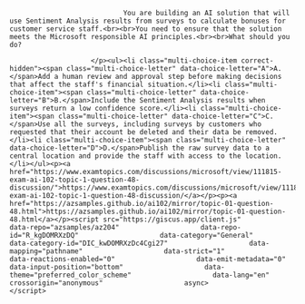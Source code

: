 <p class="card-text">
							
								You are building an AI solution that will use Sentiment Analysis results from surveys to calculate bonuses for customer service staff.<br><br>You need to ensure that the solution meets the Microsoft responsible AI principles.<br><br>What should you do?
							
						</p><ul><li class="multi-choice-item correct-hidden"><span class="multi-choice-letter" data-choice-letter="A">A.</span>Add a human review and approval step before making decisions that affect the staff's financial situation.</li><li class="multi-choice-item"><span class="multi-choice-letter" data-choice-letter="B">B.</span>Include the Sentiment Analysis results when surveys return a low confidence score.</li><li class="multi-choice-item"><span class="multi-choice-letter" data-choice-letter="C">C.</span>Use all the surveys, including surveys by customers who requested that their account be deleted and their data be removed.</li><li class="multi-choice-item"><span class="multi-choice-letter" data-choice-letter="D">D.</span>Publish the raw survey data to a central location and provide the staff with access to the location.</li></ul><p><a href="https://www.examtopics.com/discussions/microsoft/view/111815-exam-ai-102-topic-1-question-48-discussion/">https://www.examtopics.com/discussions/microsoft/view/111815-exam-ai-102-topic-1-question-48-discussion/</a></p><p><a href="https://azsamples.github.io/ai102/mirror/topic-01-question-48.html">https://azsamples.github.io/ai102/mirror/topic-01-question-48.html</a></p><script src="https://giscus.app/client.js"                    data-repo="azsamples/az204"                    data-repo-id="R_kgDOMRXzDQ"                    data-category="General"                    data-category-id="DIC_kwDOMRXzDc4Cgi27"                    data-mapping="pathname"                    data-strict="1"                    data-reactions-enabled="0"                    data-emit-metadata="0"                    data-input-position="bottom"                    data-theme="preferred_color_scheme"                    data-lang="en"                    crossorigin="anonymous"                    async>                    </script>